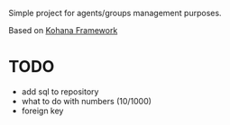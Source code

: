 Simple project for agents/groups management purposes.

Based on [Kohana Framework](http://kohanaframework.org/)

# TODO

* add sql to repository
* what to do with numbers (10/1000)
* foreign key